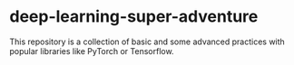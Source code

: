 # deep-learning-super-adventure
This repository is a collection of basic and some advanced practices with popular libraries like PyTorch or Tensorflow.
